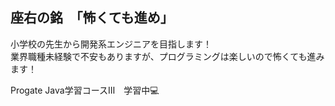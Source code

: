 ## 座右の銘　「怖くても進め」
小学校の先生から開発系エンジニアを目指します！  
業界職種未経験で不安もありますが、プログラミングは楽しいので怖くても進みます！

Progate Java学習コースⅢ　学習中💻
